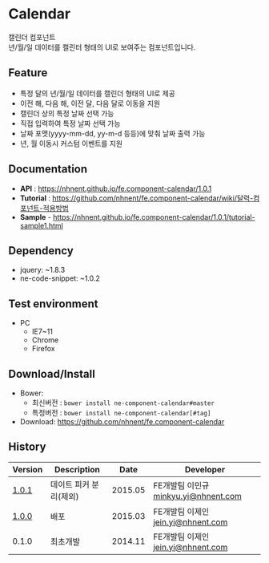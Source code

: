 Calendar
===============
캘린더 컴포넌트<br>년/월/일 데이터를 캘린터 형태의 UI로 보여주는 컴포넌트입니다.<br>

## Feature
* 특정 달의 년/월/일 데이터를 캘린더 형태의 UI로 제공
* 이전 해, 다음 해, 이전 달, 다음 달로 이동을 지원
* 캘린더 상의 특정 날짜 선택 가능
* 직접 입력하여 특정 날짜 선택 가능
* 날짜 포맷(yyyy-mm-dd, yy-m-d 등등)에 맞춰 날짜 출력 가능
* 년, 월 이동시 커스텀 이벤트를 지원

## Documentation
* **API** : https://nhnent.github.io/fe.component-calendar/1.0.1
* **Tutorial** : https://github.com/nhnent/fe.component-calendar/wiki/달력-컴포넌트-적용방법
* **Sample** - https://nhnent.github.io/fe.component-calendar/1.0.1/tutorial-sample1.html




## Dependency
* jquery: ~1.8.3
* ne-code-snippet: ~1.0.2

## Test environment
* PC
	* IE7~11
	* Chrome
	* Firefox


## Download/Install
* Bower:
   * 최신버전 : `bower install ne-component-calendar#master`
   * 특정버전 : `bower install ne-component-calendar[#tag]`
* Download: https://github.com/nhnent/fe.component-calendar

## History
| Version | Description | Date | Developer |
| ---- | ---- | ---- | ---- |
| <a href="https://github.nhnent.com/pages/fe/component-calendar/1.0.1">1.0.1</a> | 데이트 피커 분리(제외) | 2015.05 | FE개발팀 이민규 <minkyu.yi@nhnent.com> |
| <a href="https://github.nhnent.com/pages/fe/component-calendar/1.0.1">1.0.0</a> | 배포 | 2015.03 | FE개발팀 이제인 <jein.yi@nhnent.com> |
| 0.1.0 | 최초개발 | 2014.11 | FE개발팀 이제인 <jein.yi@nhnent.com> |
